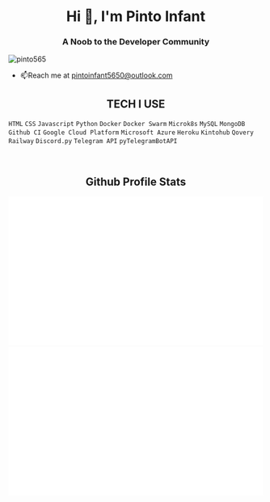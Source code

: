 <h1 align="center">Hi 👋, I'm Pinto Infant</h1>
<h3 align="center">A Noob to the Developer Community</h3>

<p align="left"> <img src="https://komarev.com/ghpvc/?username=pinto565&label=Profile%20views&color=0e75b6&style=flat" alt="pinto565" /> </p>

- 📫Reach me at pintoinfant5650@outlook.com

<h2 align="center">TECH I USE</h2>

  `HTML` `CSS` `Javascript` `Python` `Docker` `Docker Swarm` `Microk8s` `MySQL` `MongoDB` `Github CI` `Google Cloud Platform` `Microsoft Azure` `Heroku` `Kintohub` `Qovery` `Railway` `Discord.py` `Telegram API` `pyTelegramBotAPI`



<br>


<h2 align="center">Github Profile Stats</h2>
<p align="center">
     <img src="https://raw.githubusercontent.com/Pinto565/github-stats/master/generated/languages.svg">
    <img src="https://raw.githubusercontent.com/Pinto565/github-stats/master/generated/overview.svg">
  <!--<img src="https://activity-graph.herokuapp.com/graph?username=Pinto565">-->
</p>
<!--<p align="center">
  <img src="https://activity-graph.herokuapp.com/graph?username=Pinto565&bg_color=fff&color=708090&line=42B883&point=42B883&area=true&hide_border=true">
  </p>
<br>

<p align="center">
     <img src="https://github-readme-stats.vercel.app/api/top-langs/?username=Pinto565&hide=pug">
</p>-->

